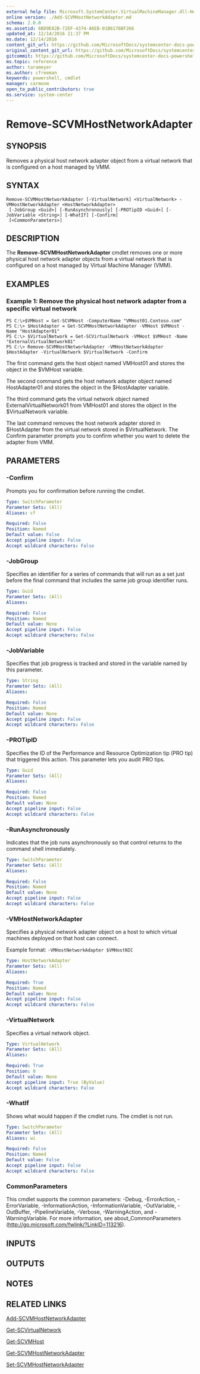 ```yaml
---
external help file: Microsoft.SystemCenter.VirtualMachineManager.dll-Help.xml
online version: ./Add-SCVMHostNetworkAdapter.md
schema: 2.0.0
ms.assetid: 6BD9E82B-72EF-4374-A6EB-01B6176BF266
updated_at: 12/14/2016 11:37 PM
ms.date: 12/14/2016
content_git_url: https://github.com/MicrosoftDocs/systemcenter-docs-powershell/blob/master/systemcenter-cmdlets/SystemCenter2016/VirtualMachineManager/v1/Remove-SCVMHostNetworkAdapter.md
original_content_git_url: https://github.com/MicrosoftDocs/systemcenter-docs-powershell/blob/master/systemcenter-cmdlets/SystemCenter2016/VirtualMachineManager/v1/Remove-SCVMHostNetworkAdapter.md
gitcommit: https://github.com/MicrosoftDocs/systemcenter-docs-powershell/blob/ddd0fefc9adaabb9394eb6c21b33370913d1830d/systemcenter-cmdlets/SystemCenter2016/VirtualMachineManager/v1/Remove-SCVMHostNetworkAdapter.md
ms.topic: reference
author: tarameyer
ms.author: cfreeman
keywords: powershell, cmdlet
manager: carmonm
open_to_public_contributors: true
ms.service: system-center
---
```


# Remove-SCVMHostNetworkAdapter

## SYNOPSIS
Removes a physical host network adapter object from a virtual network that is configured on a host managed by VMM.

## SYNTAX

```
Remove-SCVMHostNetworkAdapter [-VirtualNetwork] <VirtualNetwork> -VMHostNetworkAdapter <HostNetworkAdapter>
 [-JobGroup <Guid>] [-RunAsynchronously] [-PROTipID <Guid>] [-JobVariable <String>] [-WhatIf] [-Confirm]
 [<CommonParameters>]
```

## DESCRIPTION
The **Remove-SCVMHostNetworkAdapter** cmdlet removes one or more physical host network adapter objects from a virtual network that is configured on a host managed by Virtual Machine Manager (VMM).

## EXAMPLES

### Example 1: Remove the physical host network adapter from a specific virtual network
```
PS C:\>$VMHost = Get-SCVMHost -ComputerName "VMHost01.Contoso.com" 
PS C:\> $HostAdapter = Get-SCVMHostNetworkAdapter -VMHost $VMHost -Name "HostAdapter01"
PS C:\> $VirtualNetwork = Get-SCVirtualNetwork -VMHost $VMHost -Name "ExternalVirtualNetwork01"
PS C:\> Remove-SCVMHostNetworkAdapter -VMHostNetworkAdapter $HostAdapter -VirtualNetwork $VirtualNetwork -Confirm
```

The first command gets the host object named VMHost01 and stores the object in the $VMHost variable.

The second command gets the host network adapter object named HostAdapter01 and stores the object in the $HostAdapter variable.

The third command gets the virtual network object named ExternalVirtualNetwork01 from VMHost01 and stores the object in the $VirtualNetwork variable.

The last command removes the host network adapter stored in $HostAdapter from the virtual network stored in $VirtualNetwork.
The Confirm parameter prompts you to confirm whether you want to delete the adapter from VMM.

## PARAMETERS

### -Confirm
Prompts you for confirmation before running the cmdlet.

```yaml
Type: SwitchParameter
Parameter Sets: (All)
Aliases: cf

Required: False
Position: Named
Default value: False
Accept pipeline input: False
Accept wildcard characters: False
```

### -JobGroup
Specifies an identifier for a series of commands that will run as a set just before the final command that includes the same job group identifier runs.

```yaml
Type: Guid
Parameter Sets: (All)
Aliases: 

Required: False
Position: Named
Default value: None
Accept pipeline input: False
Accept wildcard characters: False
```

### -JobVariable
Specifies that job progress is tracked and stored in the variable named by this parameter.

```yaml
Type: String
Parameter Sets: (All)
Aliases: 

Required: False
Position: Named
Default value: None
Accept pipeline input: False
Accept wildcard characters: False
```

### -PROTipID
Specifies the ID of the Performance and Resource Optimization tip (PRO tip) that triggered this action.
This parameter lets you audit PRO tips.

```yaml
Type: Guid
Parameter Sets: (All)
Aliases: 

Required: False
Position: Named
Default value: None
Accept pipeline input: False
Accept wildcard characters: False
```

### -RunAsynchronously
Indicates that the job runs asynchronously so that control returns to the command shell immediately.

```yaml
Type: SwitchParameter
Parameter Sets: (All)
Aliases: 

Required: False
Position: Named
Default value: None
Accept pipeline input: False
Accept wildcard characters: False
```

### -VMHostNetworkAdapter
Specifies a physical network adapter object on a host to which virtual machines deployed on that host can connect. 



Example format: `-VMHostNetworkAdapter $VMHostNIC`

```yaml
Type: HostNetworkAdapter
Parameter Sets: (All)
Aliases: 

Required: True
Position: Named
Default value: None
Accept pipeline input: False
Accept wildcard characters: False
```

### -VirtualNetwork
Specifies a virtual network object.

```yaml
Type: VirtualNetwork
Parameter Sets: (All)
Aliases: 

Required: True
Position: 0
Default value: None
Accept pipeline input: True (ByValue)
Accept wildcard characters: False
```

### -WhatIf
Shows what would happen if the cmdlet runs.
The cmdlet is not run.

```yaml
Type: SwitchParameter
Parameter Sets: (All)
Aliases: wi

Required: False
Position: Named
Default value: False
Accept pipeline input: False
Accept wildcard characters: False
```

### CommonParameters
This cmdlet supports the common parameters: -Debug, -ErrorAction, -ErrorVariable, -InformationAction, -InformationVariable, -OutVariable, -OutBuffer, -PipelineVariable, -Verbose, -WarningAction, and -WarningVariable. For more information, see about_CommonParameters (http://go.microsoft.com/fwlink/?LinkID=113216).

## INPUTS

## OUTPUTS

## NOTES

## RELATED LINKS

[Add-SCVMHostNetworkAdapter](xref:SystemCenter2016/VirtualMachineManager/v1/Add-SCVMHostNetworkAdapter.md)

[Get-SCVirtualNetwork](xref:SystemCenter2016/VirtualMachineManager/v1/Get-SCVirtualNetwork.md)

[Get-SCVMHost](xref:SystemCenter2016/VirtualMachineManager/v1/Get-SCVMHost.md)

[Get-SCVMHostNetworkAdapter](xref:SystemCenter2016/VirtualMachineManager/v1/Get-SCVMHostNetworkAdapter.md)

[Set-SCVMHostNetworkAdapter](xref:SystemCenter2016/VirtualMachineManager/v1/Set-SCVMHostNetworkAdapter.md)

